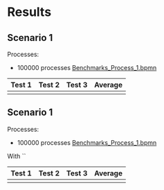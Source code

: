 # Results

## Scenario 1

Processes:

* 100000 processes [Benchmarks_Process_1.bpmn](..%2Fbpmn-diagrams%2FBenchmarks_Process_1.bpmn)

| Test 1 | Test 2 | Test 3 | Average |
|--------|--------|--------|---------|
|        |        |        |         | 


## Scenario 1

Processes:

* 100000 processes [Benchmarks_Process_1.bpmn](..%2Fbpmn-diagrams%2FBenchmarks_Process_1.bpmn)

With ``

| Test 1 | Test 2 | Test 3 | Average |
|--------|--------|--------|---------|
|        |        |        |         | 
                                                         
